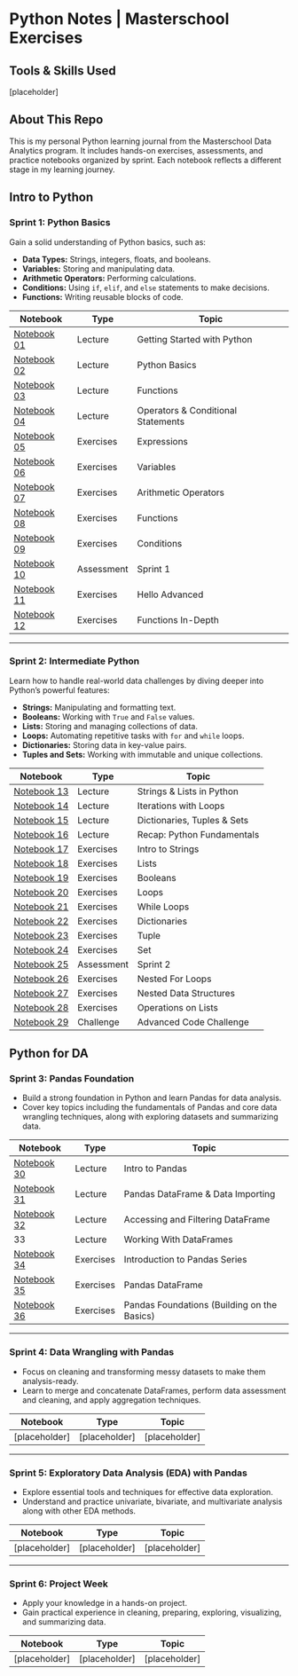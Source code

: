 # Python Notes | Masterschool Exercises

## Tools & Skills Used

[placeholder]

## About This Repo

This is my personal Python learning journal from the Masterschool Data Analytics program. It includes hands-on exercises, assessments, and practice notebooks organized by sprint. Each notebook reflects a different stage in my learning journey.

## Intro to Python

### Sprint 1: Python Basics

Gain a solid understanding of Python basics, such as:

- **Data Types:** Strings, integers, floats, and booleans.
- **Variables:** Storing and manipulating data.
- **Arithmetic Operators:** Performing calculations.
- **Conditions:** Using `if`, `elif`, and `else` statements to make decisions.
- **Functions:** Writing reusable blocks of code.

| Notebook | Type | Topic |
| --- | --- | --- |
| [Notebook 01](/notebooks/s01_python_basics/01_getting_started.ipynb) | Lecture | Getting Started with Python |
| [Notebook 02](/notebooks/s01_python_basics/02_python_basics.ipynb) | Lecture | Python Basics |
| [Notebook 03](/notebooks/s01_python_basics/03_functions.ipynb) | Lecture | Functions |
| [Notebook 04](/notebooks/s01_python_basics/04_operators_conditional_statements.ipynb) | Lecture | Operators & Conditional Statements |
| [Notebook 05](/notebooks/s01_python_basics/05_exercises_expressions.ipynb) | Exercises | Expressions |
| [Notebook 06](/notebooks/s01_python_basics/06_exercises_variables.ipynb) | Exercises | Variables |
| [Notebook 07](/notebooks/s01_python_basics/07_exercises_arithmetic_operators.ipynb) | Exercises | Arithmetic Operators |
| [Notebook 08](/notebooks/s01_python_basics/08_exercises_functions.ipynb) | Exercises | Functions |
| [Notebook 09](/notebooks/s01_python_basics/09_exercises_conditions.ipynb) | Exercises | Conditions |
| [Notebook 10](/notebooks/s01_python_basics/10_assessment_sprint_1.ipynb) | Assessment | Sprint 1 |
| [Notebook 11](/notebooks/s01_python_basics/11_exercises_hello_advanced.ipynb) | Exercises | Hello Advanced |
| [Notebook 12](/notebooks/s01_python_basics/12_exercises_functions_in_depth.ipynb) | Exercises | Functions In-Depth |

---

### Sprint 2: Intermediate Python

Learn how to handle real-world data challenges by diving deeper into Python’s powerful features:

- **Strings:** Manipulating and formatting text.
- **Booleans:** Working with `True` and `False` values.
- **Lists:** Storing and managing collections of data.
- **Loops:** Automating repetitive tasks with `for` and `while` loops.
- **Dictionaries:** Storing data in key-value pairs.
- **Tuples and Sets:** Working with immutable and unique collections.

| Notebook | Type | Topic |
| --- | --- | --- |
| [Notebook 13](/notebooks/s02_intermediate_python/13_strings_lists_in_python.ipynb) | Lecture | Strings & Lists in Python |
| [Notebook 14](/notebooks/s02_intermediate_python/14_interations_with_loops.ipynb) | Lecture | Iterations with Loops |
| [Notebook 15](/notebooks/s02_intermediate_python/15_dictionaries_tuples_sets.ipynb) | Lecture | Dictionaries, Tuples & Sets |
| [Notebook 16](/notebooks/s02_intermediate_python/16_recap_python_fundamentals.ipynb) | Lecture | Recap: Python Fundamentals |
| [Notebook 17](/notebooks/s02_intermediate_python/17_exercises_intro_to_strings.ipynb) | Exercises | Intro to Strings |
| [Notebook 18](/notebooks/s02_intermediate_python/18_exercises_lists.ipynb) | Exercises | Lists |
| [Notebook 19](/notebooks/s02_intermediate_python/19_exercises_booleans.ipynb) | Exercises | Booleans |
| [Notebook 20](/notebooks/s02_intermediate_python/20_exercises_loops.ipynb) | Exercises | Loops |
| [Notebook 21](/notebooks/s02_intermediate_python/21_exercises_while_loop.ipynb) | Exercises | While Loops |
| [Notebook 22](/notebooks/s02_intermediate_python/22_exercises_dictionaries.ipynb) | Exercises | Dictionaries |
| [Notebook 23](/notebooks/s02_intermediate_python/23_exercises_tuple.ipynb) | Exercises | Tuple |
| [Notebook 24](/notebooks/s02_intermediate_python/24_exercises_set.ipynb) | Exercises | Set |
| [Notebook 25](/notebooks/s02_intermediate_python/25_assessment_sprint_2.ipynb) | Assessment | Sprint 2 |
| [Notebook 26](/notebooks/s02_intermediate_python/26_exercises_nested_for_loops.ipynb) | Exercises | Nested For Loops |
| [Notebook 27](/notebooks/s02_intermediate_python/27_exercises_nested_data_structures.ipynb) | Exercises | Nested Data Structures |
| [Notebook 28](/notebooks/s02_intermediate_python/28_exercises_operations_on_lists.ipynb) | Exercises | Operations on Lists |
| [Notebook 29](/notebooks/s02_intermediate_python/29_challenge_advanced_code.ipynb) | Challenge | Advanced Code Challenge |

## Python for DA

### Sprint 3: Pandas Foundation

- Build a strong foundation in Python and learn Pandas for data analysis.
- Cover key topics including the fundamentals of Pandas and core data wrangling techniques, along with exploring datasets and summarizing data.

| Notebook | Type | Topic |
| --- | --- | --- |
| [Notebook 30](/notebooks/s03_pandas_foundation/30_intro_to_pandas.ipynb) | Lecture | Intro to Pandas |
| [Notebook 31](/notebooks/s03_pandas_foundation/31_pandas_dataframe_data_importing.ipynb) | Lecture | Pandas DataFrame & Data Importing |
| [Notebook 32](/notebooks/s03_pandas_foundation/32_accessing_filtering_dataframe.ipynb) | Lecture | Accessing and Filtering DataFrame |
| 33 | Lecture | Working With DataFrames |
| [Notebook 34](/notebooks/s03_pandas_foundation/34_exercises_pandas_series.ipynb) | Exercises | Introduction to Pandas Series |
| [Notebook 35](/notebooks/s03_pandas_foundation/35_exercises_pandas_dataframe.ipynb) | Exercises | Pandas DataFrame |
| [Notebook 36](/notebooks/s03_pandas_foundation/36_exercises_pandas_foundations.ipynb) | Exercises | Pandas Foundations (Building on the Basics) |

---

### Sprint 4: Data Wrangling with Pandas

- Focus on cleaning and transforming messy datasets to make them analysis-ready.
- Learn to merge and concatenate DataFrames, perform data assessment and cleaning, and apply aggregation techniques.

| Notebook | Type | Topic |
| --- | --- | --- |
| [placeholder] | [placeholder] | [placeholder] |

---

### Sprint 5: Exploratory Data Analysis (EDA) with Pandas

- Explore essential tools and techniques for effective data exploration.
- Understand and practice univariate, bivariate, and multivariate analysis along with other EDA methods.

| Notebook | Type | Topic |
| --- | --- | --- |
| [placeholder] | [placeholder] | [placeholder] |

---

### Sprint 6: Project Week

- Apply your knowledge in a hands-on project.
- Gain practical experience in cleaning, preparing, exploring, visualizing, and summarizing data.

| Notebook | Type | Topic |
| --- | --- | --- |
| [placeholder] | [placeholder] | [placeholder] |
